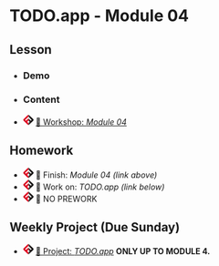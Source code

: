 # TODO.app - Module 04

## Lesson
<!-- - ![FSA](/logo.png) [📺 Lecture ]() -->
- ### Demo
<!-- - ![FSA](/logo.png) [👾 Demo Code (JS)](app.js) -->
- ### Content
- ![FSA](/logo.png) [🔬 Workshop: *Module 04*](https://learn.fullstackacademy.com/workshop/5e56dbcaf2dcba00048f0cbf/content/5e56dbcaf2dcba00048f0cc6/text)
<!-- - ![FSA](/logo.png) [👾 Solution: *Module 04*](https://learn.fullstackacademy.com/workshop/5e56dbcaf2dcba00048f0cbf/content/5e56dbcaf2dcba00048f0ccc/text) -->

## Homework
- ![FSA](/logo.png) 🔬 Finish: *Module 04 (link above)*
- ![FSA](/logo.png) 🔬 Work on: *TODO.app (link below)*
- ![FSA](/logo.png) 📖 NO PREWORK

## Weekly Project (Due Sunday)
- ![FSA](/logo.png) [🔬 Project: *TODO.app*](https://learn.fullstackacademy.com/workshop/5e56d920f2dcba00048f0c06/content/5e58150f4923a00004f9a57b/text) __ONLY UP TO MODULE 4.__
